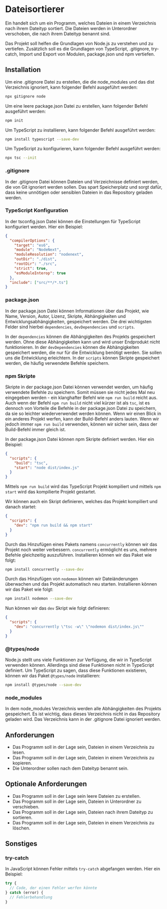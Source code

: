 # Dateisortierer

Ein handelt sich um ein Programm, welches Dateien in einem Verzeichnis nach ihrem Dateityp sortiert. Die Dateien werden in Unterordner verschoben, die nach ihrem Dateityp benannt sind.

Das Projekt soll helfen die Grundlagen von Node.js zu verstehen und zu vertiefen. Zusätzlich soll es die Grundlagen von TypeScript, .gitignore, try-catch, Import und Export von Modulen, package.json und npm vertiefen.

## Installation

Um eine .gitignore Datei zu erstellen, die die node_modules und das dist Verzeichnis ignoriert, kann folgender Befehl ausgeführt werden:

```bash
npx gitignore node
```

Um eine leere package.json Datei zu erstellen, kann folgender Befehl ausgeführt werden:

```bash
npm init
```

Um TypeScript zu installieren, kann folgender Befehl ausgeführt werden:

```bash
npm install typescript --save-dev
```

Um TypeScript zu konfigurieren, kann folgender Befehl ausgeführt werden:

```bash
npx tsc --init
```

### .gitignore

In der .gitignore Datei können Dateien und Verzeichnisse definiert werden, die von Git ignoriert werden sollen. Das spart Speicherplatz und sorgt dafür, dass keine unnötigen oder sensiblen Dateien in das Repository geladen werden.

### TypeScript Konfiguration

In der tsconfig.json Datei können die Einstellungen für TypeScript konfiguriert werden. Hier ein Beispiel:

```json
{
  "compilerOptions": {
    "target": "es6",
    "module": "NodeNext",
    "moduleResolution": "nodenext",
    "outDir": "./dist",
    "rootDir": "./src",
    "strict": true,
    "esModuleInterop": true
  },
  "include": ["src/**/*.ts"]
}
```

### package.json

In der package.json Datei können Informationen über das Projekt, wie Name, Version, Autor, Lizenz, Skripte, Abhängigkeiten und Entwicklungsabhängigkeiten, gespeichert werden. Die drei wichtigsten Felder sind hierbei `dependencies`, `devDependencies` und `scripts`.

In der `dependencies` können die Abhängigkeiten des Projekts gespeichert werden. Ohne diese Abhängigkeiten kann und wird unser Endprodukt nicht funktionieren.
In der `devDependencies` können die Abhängigkeiten gespeichert werden, die nur für die Entwicklung benötigt werden. Sie sollen uns die Entwicklung erleichtern.
In der `scripts` können Skripte gespeichert werden, die häufig verwendete Befehle speichern.

### npm Skripte

Skripte in der package.json Datei können verwendet werden, um häufig verwendete Befehle zu speichern. Somit müssen sie nicht jedes Mal neu eingegeben werden - ein klanghafter Befehl wie `npm run build` reicht aus.
Auch wenn der Befehl `npm run build` nicht viel kürzer ist als `tsc`, ist es dennoch von Vorteile die Befehle in der package.json Datei zu speichern, da sie so leichter wiederverwendet werden können. Wenn wir einen Blick in ein anderes Projekt werfen, kann der Build-Befehl anders lauten. Wenn wir jedoch immer `npm run build` verwenden, können wir sicher sein, dass der Build-Befehl immer gleich ist.

In der package.json Datei können npm Skripte definiert werden. Hier ein Beispiel:

```json
{
  "scripts": {
    "build": "tsc",
    "start": "node dist/index.js"
  }
}
```

Mittels `npm run build` wird das TypeScript Projekt kompiliert und mittels `npm start` wird das kompilierte Projekt gestartet.

Wir können auch ein Skript definieren, welches das Projekt kompiliert und danach startet:

```json
{
  "scripts": {
    "dev": "npm run build && npm start"
  }
}
```

Durch das Hinzufügen eines Pakets namens `concurrently` können wir das Projekt noch weiter verbessern. `concurrently` ermöglicht es uns, mehrere Befehle gleichzeitig auszuführen. Installieren können wir das Paket wie folgt:

```bash
npm install concurrently --save-dev
```

Durch das Hinzufügen von `nodemon` können wir Dateiänderungen überwachen und das Projekt automatisch neu starten. Installieren können wir das Paket wie folgt:

```bash
npm install nodemon --save-dev
```

Nun können wir das `dev` Skript wie folgt definieren:

```json
{
  "scripts": {
    "dev": "concurrently \"tsc -w\" \"nodemon dist/index.js\""
  }
}
```

### @types/node

Node.js stellt uns viele Funktionen zur Verfügung, die wir in TypeScript verwenden können. Allerdings sind diese Funktionen nicht in TypeScript definiert. Um TypeScript zu sagen, dass diese Funktionen existieren, können wir das Paket `@types/node` installieren:

```bash
npm install @types/node --save-dev
```

### node_modules

In dem node_modules Verzeichnis werden alle Abhängigkeiten des Projekts gespeichert. Es ist wichtig, dass dieses Verzeichnis nicht in das Repository geladen wird. Das Verzeichnis kann in der .gitignore Datei ignoriert werden.

## Anforderungen

- Das Programm soll in der Lage sein, Dateien in einem Verzeichnis zu lesen.
- Das Programm soll in der Lage sein, Dateien in einem Verzeichnis zu kopieren.
- Die Unterordner sollen nach dem Dateityp benannt sein.

## Optionale Anforderungen

- Das Programm soll in der Lage sein leere Dateien zu erstellen.
- Das Programm soll in der Lage sein, Dateien in Unterordner zu verschieben.
- Das Programm soll in der Lage sein, Dateien nach ihrem Dateityp zu sortieren.
- Das Programm soll in der Lage sein, Dateien in einem Verzeichnis zu löschen.

## Sonstiges

### try-catch

In JavaScript können Fehler mittels `try-catch` abgefangen werden. Hier ein Beispiel:

```javascript
try {
  // Code, der einen Fehler werfen könnte
} catch (error) {
  // Fehlerbehandlung
}
```
